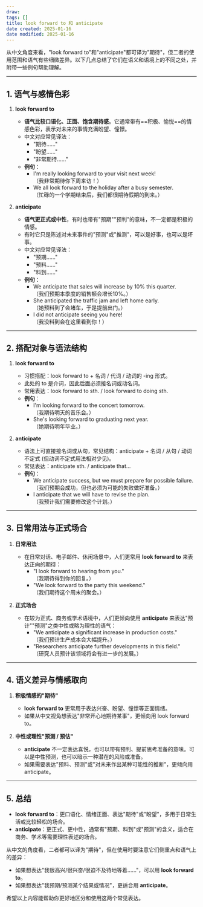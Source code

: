 ```yaml
---
draw:
tags: []
title: look forward to 和 anticipate
date created: 2025-01-16
date modified: 2025-01-16
---
```


从中文角度来看，"look forward to"和"anticipate"都可译为"期待"，但二者的使用范围和语气有些细微差异。以下几点总结了它们在语义和语境上的不同之处，并附带一些例句帮助理解。

---

## 1. 语气与感情色彩

1. **look forward to**
    
    - **语气比较口语化、正面、饱含期待感**。它通常带有==积极、愉悦==的情感色彩，表示对未来的事情充满盼望、憧憬。
    - 中文对应常见译法：
        - "期待……"
        - "盼望……"
        - "非常期待……"
    - **例句**：
        - I'm really looking forward to your visit next week!  
（我非常期待你下周来访！）
        - We all look forward to the holiday after a busy semester.  
（忙碌的一个学期结束后，我们都很期待假期的到来。）
2. **anticipate**
    
    - **语气更正式或中性**，有时也带有"预期""预判"的意味，不一定都是积极的情感。
    - 有时它只是陈述对未来事件的"预测"或"推测"，可以是好事，也可以是坏事。
    - 中文对应常见译法：
        - "预期……"
        - "预料……"
        - "料到……"
    - **例句**：
        - We anticipate that sales will increase by 10% this quarter.  
（我们预期本季度的销售额会增长10%。）
        - She anticipated the traffic jam and left home early.  
（她预料到了会堵车，于是提前出门。）
        - I did not anticipate seeing you here!  
（我没料到会在这里看到你！）

---

## 2. 搭配对象与语法结构

1. **look forward to**
    
    - 习惯搭配：look forward to + 名词 / 代词 / 动词的 -ing 形式。
    - 此处的 to 是介词，因此后面必须接名词或动名词。
    - 常用表达：look forward to sth. / look forward to doing sth.
    - **例句**：
        - I'm looking forward to the concert tomorrow.  
（我期待明天的音乐会。）
        - She's looking forward to graduating next year.  
（她期待明年毕业。）
2. **anticipate**
    
    - 语法上可直接接名词或从句，常见结构：anticipate + 名词 / 从句 / 动词不定式 (但动词不定式用法相对少见)。
    - 常见表达：anticipate sth. / anticipate that…
    - **例句**：
        - We anticipate success, but we must prepare for possible failure.  
（我们预期会成功，但也必须为可能的失败做好准备。）
        - I anticipate that we will have to revise the plan.  
（我预计我们需要修改这个计划。）

---

## 3. 日常用法与正式场合

1. **日常用法**
    
    - 在日常对话、电子邮件、休闲场景中，人们更常用 **look forward to** 来表达正向的期待：
        - "I look forward to hearing from you."  
（我期待得到你的回复。）
        - "We look forward to the party this weekend."  
（我们期待这个周末的聚会。）
2. **正式场合**
    
    - 在较为正式、商务或学术语境中，人们更倾向使用 **anticipate** 来表达"预计""预测"之类中性或略为理性的语气：
        - "We anticipate a significant increase in production costs."  
（我们预计生产成本会大幅提升。）
        - "Researchers anticipate further developments in this field."  
（研究人员预计该领域将会有进一步的发展。）

---

## 4. 语义差异与情感取向

1. **积极情感的"期待"**
    
    - **look forward to** 更常用于表达兴奋、盼望、憧憬等正面情绪。
    - 如果从中文视角想表达"非常开心地期待某事"，更倾向用 look forward to。
2. **中性或理性"预测 / 预估"**
    
    - **anticipate** 不一定表达喜悦，也可以带有预判、提前思考准备的意味。可以是中性预测，也可以暗示一种潜在的风险或准备。
    - 如果需要表达"预料、预测"或"对未来作出某种可能性的推断"，更倾向用 anticipate。

---

## 5. 总结

- **look forward to**：更口语化、情绪正面、表达"期待"或"盼望"，多用于日常生活或比较轻松的场合。
- **anticipate**：更正式、更中性，通常有"预期、料到"或"预测"的含义，适合在商务、学术等需要理性表述的场合。

从中文的角度看，二者都可以译为"期待"，但在使用时要注意它们侧重点和语气上的差异：

- 如果想表达"我很高兴/很兴奋/很迫不及待地等着……"，可以用 **look forward to**。
- 如果想表达"我预期/预测某个结果或情况"，更适合用 **anticipate**。

希望以上内容能帮助你更好地区分和使用这两个常见表达。
